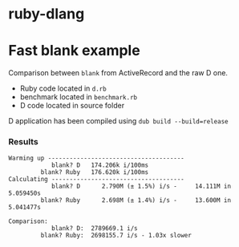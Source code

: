# ruby-dlang

# Fast blank example

Comparison between `blank` from ActiveRecord 
and the raw D one. 

- Ruby code located in `d.rb`
- benchmark located in `benchmark.rb`
- D code located in source folder

D application has been compiled using `dub build --build=release`

### Results

```
Warming up --------------------------------------
            blank? D   174.206k i/100ms
         blank? Ruby   176.620k i/100ms
Calculating -------------------------------------
            blank? D      2.790M (± 1.5%) i/s -     14.111M in   5.059450s
         blank? Ruby      2.698M (± 1.4%) i/s -     13.600M in   5.041477s

Comparison:
            blank? D:  2789669.1 i/s
         blank? Ruby:  2698155.7 i/s - 1.03x slower
```

